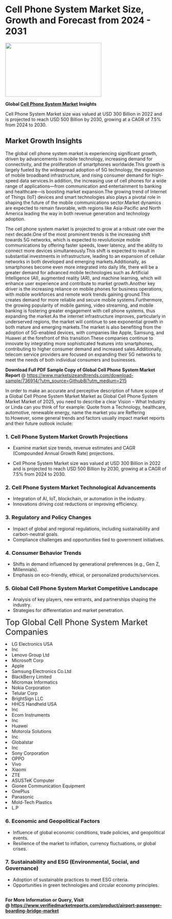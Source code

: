 <H1>Cell Phone System Market Size, Growth and Forecast from 2024 - 2031</H1><img class="aligncenter size-medium wp-image-584254" src="https://thirdeyenews.in/wp-content/uploads/2024/09/Global-Market-Research-300x168.jpeg" alt="" width="300" height="168" /><p><strong>Global&nbsp;<a href="https://www.marketsizeandtrends.com/download-sample/736914/?utm_source=Github8j?utm_medium=215">Cell Phone System Market</a> Insights</strong></p><p>Cell Phone System Market size was valued at USD 300 Billion in 2022 and is projected to reach USD 500 Billion by 2030, growing at a CAGR of 7.5% from 2024 to 2030.</p><p><h2>Market Growth Insights</h2> <p>The global cell phone system market is experiencing significant growth, driven by advancements in mobile technology, increasing demand for connectivity, and the proliferation of smartphones worldwide.This growth is largely fueled by the widespread adoption of 5G technology, the expansion of mobile broadband infrastructure, and rising consumer demand for high-speed data services.In addition, the increasing use of cell phones for a wide range of applications—from communication and entertainment to banking and healthcare—is boosting market expansion.The growing trend of Internet of Things (IoT) devices and smart technologies also plays a pivotal role in shaping the future of the mobile communications sector.Market dynamics are expected to remain favorable, with regions like Asia-Pacific and North America leading the way in both revenue generation and technology adoption.</p> <p>The cell phone system market is projected to grow at a robust rate over the next decade.One of the most prominent trends is the increasing shift towards 5G networks, which is expected to revolutionize mobile communications by offering faster speeds, lower latency, and the ability to connect more devices simultaneously.This shift is expected to result in substantial investments in infrastructure, leading to an expansion of cellular networks in both developed and emerging markets.Additionally, as smartphones become even more integrated into daily life, there will be a greater demand for advanced mobile technologies such as Artificial Intelligence (AI), augmented reality (AR), and machine learning, which will enhance user experience and contribute to market growth.Another key driver is the increasing reliance on mobile phones for business operations, with mobile workforces and remote work trends gaining ground.This creates demand for more reliable and secure mobile systems.Furthermore, the growing popularity of mobile gaming, video streaming, and mobile banking is fostering greater engagement with cell phone systems, thus expanding the market.As the internet infrastructure improves, particularly in underserved regions, the market will continue to see exponential growth in both mature and emerging markets.The market is also benefiting from the adoption of 5G-enabled devices, with companies like Apple, Samsung, and Huawei at the forefront of this transition.These companies continue to innovate by integrating more sophisticated features into smartphones, contributing to higher consumer demand and increased sales.Additionally, telecom service providers are focused on expanding their 5G networks to meet the needs of both individual consumers and businesses.<p><span class=""><strong>Download Full PDF Sample Copy of Global Cell Phone System Market Report</strong> @ <a href="https://www.marketsizeandtrends.com/download-sample/736914/?utm_source=Github8j?utm_medium=215" target="_blank">https://www.marketsizeandtrends.com/download-sample/736914/?utm_source=Github8j?utm_medium=215</a></span></p><p>In order to make an accurate and perceptive description of future scope of a Global&nbsp;Cell Phone System Market Market as Global&nbsp;Cell Phone System Market Market of 2025, you need to describe a clear Vision &ndash; What Industry or Linda can you think of for example: Quote from a Technology, healthcare, automotive, renewable energy, name the market you are Reffering to.However, some general trends and factors usually impact market reports and their future outlook include:</p><h3>1.&nbsp;<strong>Cell Phone System Market Growth Projections</strong></h3><ul><li>Examine market size trends, revenue estimates and CAGR (Compounded Annual Growth Rate) projections.</li><li><p>Cell Phone System Market size was valued at USD 300 Billion in 2022 and is projected to reach USD 500 Billion by 2030, growing at a CAGR of 7.5% from 2024 to 2030.</p></li></ul><h3>2.&nbsp;<strong>Cell Phone System Market Technological Advancements</strong></h3><ul><li>Integration of AI, IoT, blockchain, or automation in the industry.</li><li>Innovations driving cost reductions or improving efficiency.</li></ul><h3>3.&nbsp;<strong>Regulatory and Policy Changes</strong></h3><ul><li>Impact of global and regional regulations, including sustainability and carbon-neutral goals.</li><li>Compliance challenges and opportunities tied to government initiatives.</li></ul><h3>4.&nbsp;<strong>Consumer Behavior Trends</strong></h3><ul><li>Shifts in demand influenced by generational preferences (e.g., Gen Z, Millennials).</li><li>Emphasis on eco-friendly, ethical, or personalized products/services.</li></ul><h3>5.&nbsp;<strong>Global Cell Phone System Market Competitive Landscape</strong></h3><ul><li>Analysis of key players, new entrants, and partnerships shaping the industry.</li><li>Strategies for differentiation and market penetration.</li></ul><p data-pm-slice="1 1 []"><span style="color: inherit; font-family: inherit; font-size: 25px;">Top Global Cell Phone System Market Companies</span></p><div class="" data-test-id=""><p><li>LG Electronics USA</li><li> Inc</li><li> Lenovo Group Ltd</li><li> Microsoft Corp</li><li> Apple</li><li> Samsung Electronics Co.Ltd</li><li> BlackBerry Limited</li><li> Micromax Informatics</li><li> Nokia Corporation</li><li> Telular Corp</li><li> BrightSign LLC</li><li> HHCS Handheld USA</li><li> Inc</li><li> Ecom Instruments</li><li> Inc</li><li> Huawei</li><li> Motorola Solutions</li><li> Inc</li><li> Globalstar</li><li> Inc</li><li> Sony Corporation</li><li> OPPO</li><li> Vivo</li><li> Xiaomi</li><li> ZTE</li><li> ASUSTeK Computer</li><li> Gionee Communication Equipment</li><li> OnePlus</li><li> Panasonic</li><li> Mold-Tech Plastics</li><li> L.P</li></p></div><h3>6.&nbsp;<strong>Economic and Geopolitical Factors</strong></h3><ul><li>Influence of global economic conditions, trade policies, and geopolitical events.</li><li>Resilience of the market to inflation, currency fluctuations, or global crises.</li></ul><h3>7.&nbsp;<strong>Sustainability and ESG (Environmental, Social, and Governance)</strong></h3><ul><li>Adoption of sustainable practices to meet ESG criteria.</li><li>Opportunities in green technologies and circular economy principles.</li></ul><h2><strong style="font-size: 14px;">For More Information or Query, Visit @&nbsp;</strong><a style="background-color: #ffffff; font-size: 14px;" href="https://www.marketsizeandtrends.com/report/cell-phone-system-market/" target="_blank">https://www.verifiedmarketreports.com/product/airport-passenger-boarding-bridge-market</a></h2>